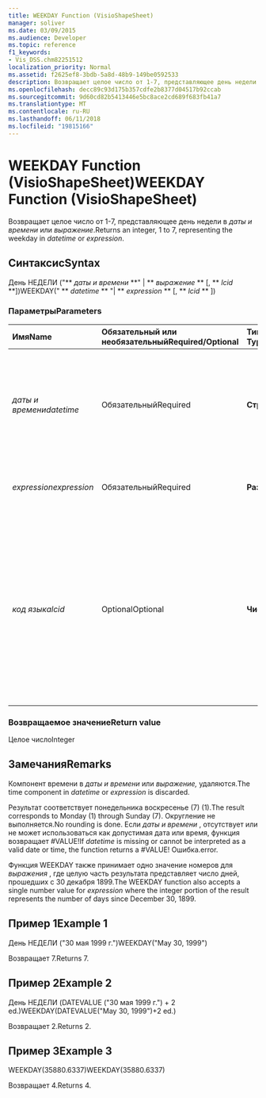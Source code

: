 ```yaml
---
title: WEEKDAY Function (VisioShapeSheet)
manager: soliver
ms.date: 03/09/2015
ms.audience: Developer
ms.topic: reference
f1_keywords:
- Vis_DSS.chm82251512
localization_priority: Normal
ms.assetid: f2625ef8-3bdb-5a8d-48b9-149be0592533
description: Возвращает целое число от 1-7, представляющее день недели в даты и времени или выражение.
ms.openlocfilehash: decc89c93d175b357cdfe2b8377d04517b92ccab
ms.sourcegitcommit: 9d60cd82b5413446e5bc8ace2cd689f683fb41a7
ms.translationtype: MT
ms.contentlocale: ru-RU
ms.lasthandoff: 06/11/2018
ms.locfileid: "19815166"
---
```

# <a name="weekday-function-visioshapesheet"></a><span data-ttu-id="991fd-103">WEEKDAY Function (VisioShapeSheet)</span><span class="sxs-lookup"><span data-stu-id="991fd-103">WEEKDAY Function (VisioShapeSheet)</span></span>

<span data-ttu-id="991fd-104">Возвращает целое число от 1-7, представляющее день недели в _даты и времени_ или _выражение_.</span><span class="sxs-lookup"><span data-stu-id="991fd-104">Returns an integer, 1 to 7, representing the weekday in  _datetime_ or  _expression_.</span></span>
  
## <a name="syntax"></a><span data-ttu-id="991fd-105">Синтаксис</span><span class="sxs-lookup"><span data-stu-id="991fd-105">Syntax</span></span>

<span data-ttu-id="991fd-106">День НЕДЕЛИ ("** *даты и времени* **" | ** *выражение* ** [, ** *lcid* **])</span><span class="sxs-lookup"><span data-stu-id="991fd-106">WEEKDAY(" ** *datetime* ** "| ** *expression* ** [, ** *lcid* ** ])</span></span> 
  
### <a name="parameters"></a><span data-ttu-id="991fd-107">Параметры</span><span class="sxs-lookup"><span data-stu-id="991fd-107">Parameters</span></span>

|<span data-ttu-id="991fd-108">**Имя**</span><span class="sxs-lookup"><span data-stu-id="991fd-108">**Name**</span></span>|<span data-ttu-id="991fd-109">**Обязательный или необязательный**</span><span class="sxs-lookup"><span data-stu-id="991fd-109">**Required/Optional**</span></span>|<span data-ttu-id="991fd-110">**Тип данных**</span><span class="sxs-lookup"><span data-stu-id="991fd-110">**Data Type**</span></span>|<span data-ttu-id="991fd-111">**Описание**</span><span class="sxs-lookup"><span data-stu-id="991fd-111">**Description**</span></span>|
|:-----|:-----|:-----|:-----|
| <span data-ttu-id="991fd-112">_даты и времени_</span><span class="sxs-lookup"><span data-stu-id="991fd-112">_datetime_</span></span> <br/> |<span data-ttu-id="991fd-113">Обязательный</span><span class="sxs-lookup"><span data-stu-id="991fd-113">Required</span></span>  <br/> |<span data-ttu-id="991fd-114">**Строка**</span><span class="sxs-lookup"><span data-stu-id="991fd-114">**String**</span></span> <br/> | <span data-ttu-id="991fd-115">Любая строка, часто распознается как даты и времени или ссылка на ячейку, содержащую дату и время.</span><span class="sxs-lookup"><span data-stu-id="991fd-115">Any string commonly recognized as a date and time or a reference to a cell containing a date and time.</span></span>  <br/> |
| <span data-ttu-id="991fd-116">_expression_</span><span class="sxs-lookup"><span data-stu-id="991fd-116">_expression_</span></span> <br/> |<span data-ttu-id="991fd-117">Обязательный</span><span class="sxs-lookup"><span data-stu-id="991fd-117">Required</span></span>  <br/> |<span data-ttu-id="991fd-118">**Разные**</span><span class="sxs-lookup"><span data-stu-id="991fd-118">**Varies**</span></span> <br/> |<span data-ttu-id="991fd-119">Любое выражение, возвращающее даты и времени.</span><span class="sxs-lookup"><span data-stu-id="991fd-119">Any expression that yields a date and time.</span></span>  <br/> |
| <span data-ttu-id="991fd-120">_код языка_</span><span class="sxs-lookup"><span data-stu-id="991fd-120">_lcid_</span></span> <br/> |<span data-ttu-id="991fd-121">Optional</span><span class="sxs-lookup"><span data-stu-id="991fd-121">Optional</span></span>  <br/> |<span data-ttu-id="991fd-122">**Числовой**</span><span class="sxs-lookup"><span data-stu-id="991fd-122">**Numeric**</span></span> <br/> |<span data-ttu-id="991fd-123">Идентификатор языкового стандарта, который следует использовать для определения нелокальные datetime.</span><span class="sxs-lookup"><span data-stu-id="991fd-123">The locale identifier to be used in evaluating a nonlocal datetime.</span></span> <span data-ttu-id="991fd-124">Идентификатор языкового стандарта — это число, описанных в файлы заголовков системы.</span><span class="sxs-lookup"><span data-stu-id="991fd-124">The locale identifier is a number described in the system header files.</span></span>  <br/> |
   
### <a name="return-value"></a><span data-ttu-id="991fd-125">Возвращаемое значение</span><span class="sxs-lookup"><span data-stu-id="5">Return value</span></span>

<span data-ttu-id="991fd-126">Целое число</span><span class="sxs-lookup"><span data-stu-id="991fd-126">Integer</span></span>
  
## <a name="remarks"></a><span data-ttu-id="991fd-127">Замечания</span><span class="sxs-lookup"><span data-stu-id="991fd-127">Remarks</span></span>

<span data-ttu-id="991fd-128">Компонент времени в _даты и времени_ или _выражение,_ удаляются.</span><span class="sxs-lookup"><span data-stu-id="991fd-128">The time component in  _datetime_ or  _expression_ is discarded.</span></span> 
  
<span data-ttu-id="991fd-129">Результат соответствует понедельника воскресенье (7) (1).</span><span class="sxs-lookup"><span data-stu-id="991fd-129">The result corresponds to Monday (1) through Sunday (7).</span></span> <span data-ttu-id="991fd-130">Округление не выполняется.</span><span class="sxs-lookup"><span data-stu-id="991fd-130">No rounding is done.</span></span> <span data-ttu-id="991fd-131">Если _даты и времени_ , отсутствует или не может использоваться как допустимая дата или время, функция возвращает #VALUE!</span><span class="sxs-lookup"><span data-stu-id="991fd-131">If  _datetime_ is missing or cannot be interpreted as a valid date or time, the function returns a #VALUE!</span></span> <span data-ttu-id="991fd-132">Ошибка.</span><span class="sxs-lookup"><span data-stu-id="991fd-132">error.</span></span> 
  
<span data-ttu-id="991fd-133">Функция WEEKDAY также принимает одно значение номеров для _выражения_ , где целую часть результата представляет число дней, прошедших с 30 декабря 1899.</span><span class="sxs-lookup"><span data-stu-id="991fd-133">The WEEKDAY function also accepts a single number value for  _expression_ where the integer portion of the result represents the number of days since December 30, 1899.</span></span> 
  
## <a name="example-1"></a><span data-ttu-id="991fd-134">Пример 1</span><span class="sxs-lookup"><span data-stu-id="991fd-134">Example 1</span></span>

<span data-ttu-id="991fd-135">День НЕДЕЛИ ("30 мая 1999 г.")</span><span class="sxs-lookup"><span data-stu-id="991fd-135">WEEKDAY("May 30, 1999")</span></span>
  
<span data-ttu-id="991fd-136">Возвращает 7.</span><span class="sxs-lookup"><span data-stu-id="991fd-136">Returns 7.</span></span>
  
## <a name="example-2"></a><span data-ttu-id="991fd-137">Пример 2</span><span class="sxs-lookup"><span data-stu-id="991fd-137">Example 2</span></span>

<span data-ttu-id="991fd-138">День НЕДЕЛИ (DATEVALUE ("30 мая 1999 г.") + 2 ed.)</span><span class="sxs-lookup"><span data-stu-id="991fd-138">WEEKDAY(DATEVALUE("May 30, 1999")+2 ed.)</span></span>
  
<span data-ttu-id="991fd-139">Возвращает 2.</span><span class="sxs-lookup"><span data-stu-id="991fd-139">Returns 2.</span></span>
  
## <a name="example-3"></a><span data-ttu-id="991fd-140">Пример 3</span><span class="sxs-lookup"><span data-stu-id="991fd-140">Example 3</span></span>

<span data-ttu-id="991fd-141">WEEKDAY(35880.6337)</span><span class="sxs-lookup"><span data-stu-id="991fd-141">WEEKDAY(35880.6337)</span></span>
  
<span data-ttu-id="991fd-142">Возвращает 4.</span><span class="sxs-lookup"><span data-stu-id="991fd-142">Returns 4.</span></span>
  

